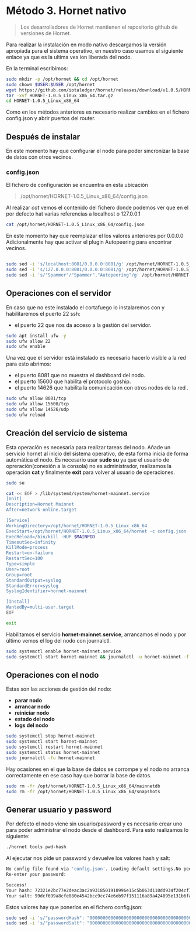 # Método 3. Hornet nativo
> Los desarrolladores de Hornet mantienen el repositorio github de versiones de Hornet.

Para realizar la instalación en modo nativo descargamos la versión apropiada para el sistema operativo, en nuestro caso usamos el siguiente enlace ya que es la ultima ves ion liberada del nodo.

En la terminal escribimos:

```sh
sudo mkdir -p /opt/hornet && cd /opt/hornet
sudo chown $USER:$USER /opt/hornet
wget https://github.com/iotaledger/hornet/releases/download/v1.0.5/HORNET-1.0.5_Linux_x86_64.tar.gz
tar -xvf HORNET-1.0.5_Linux_x86_64.tar.gz
cd HORNET-1.0.5_Linux_x86_64
```

Como en los métodos anteriores es necesario realizar cambios en el fichero config.json y abrir puertos del router.


## Después de instalar

En este momento hay que configurar el nodo para poder sincronizar la base de datos con otros vecinos.

### config.json

El fichero de configuración se encuentra en esta ubicación
> /opt/hornet/HORNET-1.0.5_Linux_x86_64/config.json

Al realizar _cat_ vemos el contenido del fichero donde podemos ver que en el por defecto hat varias referencias a localhost o 127.0.0.1

```sh
cat /opt/hornet/HORNET-1.0.5_Linux_x86_64/config.json
```

En este momento hay que reemplazar el los valores anteriores por 0.0.0.0
Adicionalmente hay que activar el plugin Autopeering para encontrar vecinos.

```sh

sudo sed -i 's/localhost:8081/0.0.0.0:8081/g' /opt/hornet/HORNET-1.0.5_Linux_x86_64/config.json
sudo sed -i 's/127.0.0.0:8081/0.0.0.0:8081/g' /opt/hornet/HORNET-1.0.5_Linux_x86_64/config.json
sudo sed -i 's/"Spammer"/"Spammer","Autopeering"/g' /opt/hornet/HORNET-1.0.5_Linux_x86_64/config.json

```

## Operaciones con el servidor

En caso que no este instalado el cortafuego lo instalaremos con y habilitaremos el puerto 22 ssh:

- el puerto 22 que nos da acceso a la gestión del servidor.

```sh
sudo apt install ufw -y
sudo ufw allow 22
sudo ufw enable
```

Una vez que el servidor está instalado es necesario hacerlo visible a la red para esto abrimos:

- el puerto 8081 que no muestra el dashboard del nodo.
- el puerto 15600 que habilita el protocolo goship.
- el puerto 14626 que habilita la comunicación con otros nodos de la red .

```sh
sudo ufw allow 8081/tcp
sudo ufw allow 15600/tcp
sudo ufw allow 14626/udp
sudo ufw reload
```
## Creación del servicio de sistema

Esta operación es necesaria para realizar tareas del nodo.
Añade un servicio hornet al inicio del sistema operativo, de esta forma inicia de forma automática el nodo.
Es necesario usar __sudo su__ ya que el usuario de opreración(conexión a la consola) no es administrador, realizamos la operación __cat__ y finalmente __exit__ para volver al usuario de operaciones.

```sh
sudo su

cat << EOF > /lib/systemd/system/hornet-mainnet.service
[Unit]
Description=Hornet Mainnet
After=network-online.target

[Service]
WorkingDirectory=/opt/hornet/HORNET-1.0.5_Linux_x86_64
ExecStart=/opt/hornet/HORNET-1.0.5_Linux_x86_64/hornet -c config.json
ExecReload=/bin/kill -HUP $MAINPID
TimeoutSec=infinity
KillMode=process
Restart=on-failure
RestartSec=100
Type=simple
User=root
Group=root
StandardOutput=syslog
StandardError=syslog
SyslogIdentifier=hornet-mainnet

[Install]
WantedBy=multi-user.target
EOF

exit
```

Habilitamos el servicio __hornet-mainnet.service__,  arrancamos el nodo y por último vemos el log del nodo con journalctl.

```sh
sudo systemctl enable hornet-mainnet.service
sudo systemctl start hornet-mainnet && journalctl -u hornet-mainnet -f

```

## Operaciones con el nodo

Estas son las acciones de gestión del nodo:

- __parar nodo__
- __arrancar nodo__
- __reiniciar nodo__
- __estado del nodo__
- __logs del nodo__

```sh
sudo systemctl stop hornet-mainnet
sudo systemctl start hornet-mainnet
sudo systemctl restart hornet-mainnet
sudo systemctl status hornet-mainnet
sudo journalctl -fu hornet-mainnet
```

Hay ocasiones en el que la base de datos se corrompe y el nodo no arranca correctamente en ese caso hay que borrar la base de datos.

```sh
sudo rm -fr /opt/hornet/HORNET-1.0.5_Linux_x86_64/mainnetdb
sudo rm -fr /opt/hornet/HORNET-1.0.5_Linux_x86_64/snapshots
```

## Generar usuario y password

Por defecto el nodo viene sin usuario/password y es necesario crear uno para poder administrar el nodo desde el dashboard. Para esto realizamos lo siguiente:

```sh
./hornet tools pwd-hash
```

Al ejecutar nos pide un password y devuelve los valores hash y salt:

```sh
No config file found via 'config.json'. Loading default settings.No peering config file found via 'peering.json'. Loading default settings.No profiles config file found via 'profiles.json'. Loading default settings.Enter a password:
Re-enter your password:

Success!
Your hash: 72321e2bc77e2deac3ac2a9318501910996e15c5b063d110dd934f204cf72ac0
Your salt: 99dcf699a8cfe080e4542bcc9cc74e6eb97f151116a89a424895e131b6fa8ef0
```

Estos valores hay que ponerlos en el fichero config.json:

```sh
sudo sed -i 's/"passwordHash": "0000000000000000000000000000000000000000000000000000000000000000"/"passwordHash": "72321e2bc77e2deac3ac2a9318501910996e15c5b063d110dd934f204cf72ac0"/g' /opt/hornet/HORNET-1.0.5_Linux_x86_64/config.json
sudo sed -i 's/"passwordSalt": "0000000000000000000000000000000000000000000000000000000000000000"/"passwordSalt": "99dcf699a8cfe080e4542bcc9cc74e6eb97f151116a89a424895e131b6fa8ef0"/g' /opt/hornet/HORNET-1.0.5_Linux_x86_64/config.json
```
